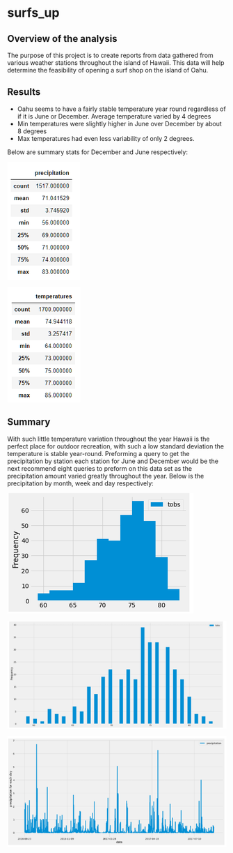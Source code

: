 # surfs_up

## Overview of the analysis
The purpose of this project is to create reports from data gathered from various weather stations throughout the island of Hawaii. This data will help determine the feasibility of opening a surf shop on the island of Oahu.

## Results
- Oahu seems to have a fairly stable temperature year round regardless of if it is June or December. Average temperature varied by 4 degrees
- Min temperatures were slightly higher in June over December by about 8 degrees
- Max temperatures had even less variability of only 2 degrees.

Below are summary stats for December and June respectively:

![ summary_dec](Resources/summary_dec.PNG)

![ summary_june](Resources/summary_june.PNG)
## Summary
With such little temperature variation throughout the year Hawaii is the perfect place for outdoor recreation, with such a low standard deviation the temperature is stable year-round.  Preforming a query to get the precipitation by station each station for June and December would be the next recommend eight queries to preform on this data set as the precipitation amount varied greatly throughout the year. Below is the precipitation by month, week and day respectively:

![ precip_per_month](Resources/precip_per_month.PNG)

![ precip_per_week](Resources/precip_per_week.PNG)

![ precipitation](Resources/precipitation.PNG)
